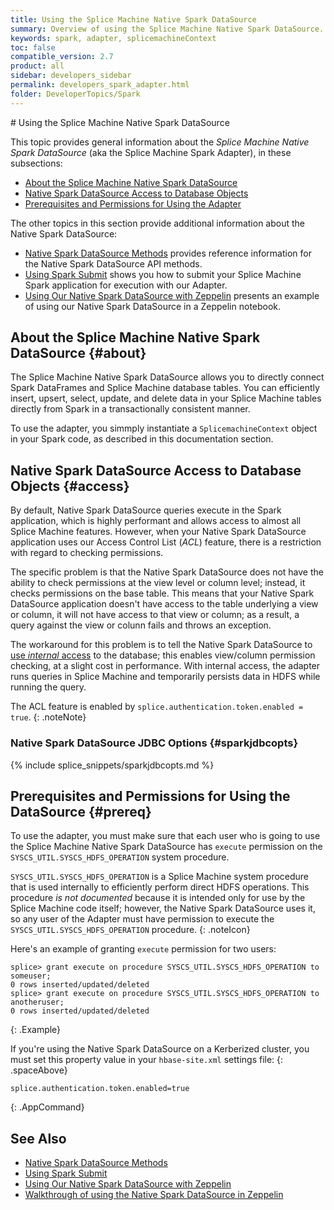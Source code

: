 ```yaml
---
title: Using the Splice Machine Native Spark DataSource
summary: Overview of using the Splice Machine Native Spark DataSource.
keywords: spark, adapter, splicemachineContext
toc: false
compatible_version: 2.7
product: all
sidebar: developers_sidebar
permalink: developers_spark_adapter.html
folder: DeveloperTopics/Spark
---
```

<section>
<div class="TopicContent" data-swiftype-index="true" markdown="1">
# Using the Splice Machine Native Spark DataSource

This topic provides general information about the *Splice Machine Native Spark DataSource* (aka the Splice Machine Spark Adapter), in these subsections:
* [About the Splice Machine Native Spark DataSource](#about)
* [Native Spark DataSource Access to Database Objects](#access)
* [Prerequisites and Permissions for Using the Adapter](#prereq)

The other topics in this section provide additional information about the Native Spark DataSource:

* [Native Spark DataSource Methods](developers_spark_methods.html) provides reference information for the Native Spark DataSource API methods.
* [Using Spark Submit](developers_spark_submit.html) shows you how to submit your Splice Machine Spark application for execution with our Adapter.
* [Using Our Native Spark DataSource with Zeppelin](developers_spark_zeppelin.html) presents an example of using our Native Spark DataSource in a Zeppelin notebook.

## About the Splice Machine Native Spark DataSource {#about}

The Splice Machine Native Spark DataSource allows you to directly connect Spark DataFrames and Splice Machine database tables. You can efficiently insert, upsert, select, update, and delete data in your Splice Machine tables directly from Spark in a transactionally consistent manner.

To use the adapter, you simmply instantiate a `SplicemachineContext` object in your Spark code, as described in this documentation section.

## Native Spark DataSource Access to Database Objects {#access}

By default, Native Spark DataSource queries execute in the Spark application, which is highly performant and allows access to almost all Splice Machine features. However, when your Native Spark DataSource application uses our Access Control List (*ACL*) feature, there is a restriction with regard to checking permissions.

The specific problem is that the Native Spark DataSource does not have the ability to check permissions at the view level or column level; instead, it checks permissions on the base table. This means that your Native Spark DataSource application doesn't have access to the table underlying a view or column, it will not have access to that view or column; as a result, a query against the view or colunn fails and throws an exception.

The workaround for this problem is to tell the Native Spark DataSource to [use *internal* access](#useinternal) to the database; this enables view/column permission checking, at a slight cost in performance. With internal access, the adapter runs queries in Splice Machine and temporarily persists data in HDFS while running the query.

The ACL feature is enabled by `splice.authentication.token.enabled = true`.
{: .noteNote}

### Native Spark DataSource JDBC Options {#sparkjdbcopts}
{% include splice_snippets/sparkjdbcopts.md %}

## Prerequisites and Permissions for Using the DataSource {#prereq}

To use the adapter, you must make sure that each user who is going to use the Splice Machine Native Spark DataSource has `execute` permission on the `SYSCS_UTIL.SYSCS_HDFS_OPERATION` system procedure.

   `SYSCS_UTIL.SYSCS_HDFS_OPERATION` is a Splice Machine system procedure that is used internally to efficiently perform direct HDFS operations. This procedure *is not documented* because it is intended only for use by the Splice Machine code itself; however, the Native Spark DataSource uses it, so any user of the Adapter must have permission to execute the `SYSCS_UTIL.SYSCS_HDFS_OPERATION` procedure.
   {: .noteIcon}

   Here's an example of granting `execute` permission for two users:
````
splice> grant execute on procedure SYSCS_UTIL.SYSCS_HDFS_OPERATION to someuser;
0 rows inserted/updated/deleted
splice> grant execute on procedure SYSCS_UTIL.SYSCS_HDFS_OPERATION to anotheruser;
0 rows inserted/updated/deleted
````
{: .Example}

If you're using the Native Spark DataSource on a Kerberized cluster, you must set this property value in your `hbase-site.xml` settings file:
{: .spaceAbove}
````
splice.authentication.token.enabled=true
````
{: .AppCommand}


## See Also
* [Native Spark DataSource Methods](developers_spark_methods.html)
* [Using Spark Submit](developers_spark_submit.html)
* [Using Our Native Spark DataSource with Zeppelin](developers_spark_zeppelin.html)
* <a href="https://www.splicemachine.com/the-splice-machine-native-spark-datasource" target="_blank">Walkthrough of using the Native Spark DataSource in Zeppelin</a>

</div>
</section>
